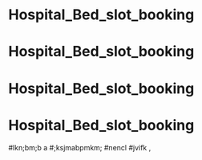 # Hospital_Bed_slot_booking
# Hospital_Bed_slot_booking
# Hospital_Bed_slot_booking
# Hospital_Bed_slot_booking
#lkn;bm;b a
#;ksjmabpmkm; 
#nencl
#jvifk  ,
